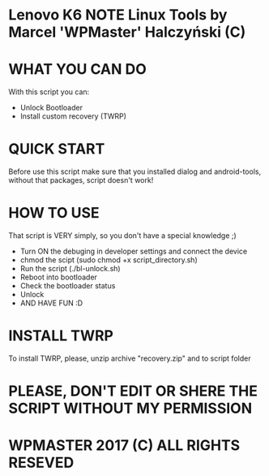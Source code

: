 # Lenovo K6 NOTE Linux Tools by Marcel 'WPMaster' Halczyński (C)

# WHAT YOU CAN DO

With this script you can:

* Unlock Bootloader
* Install custom recovery (TWRP)

# QUICK START

Before use this script make sure that you installed dialog and android-tools, without that packages, script doesn't work!

# HOW TO USE

That script is VERY simply, so you don't have a special knowledge ;)

* Turn ON the debuging in developer settings and connect the device
* chmod the scipt (sudo chmod +x script_directory.sh)
* Run the script (./bl-unlock.sh)
* Reboot into bootloader
* Check the bootloader status
* Unlock
* AND HAVE FUN :D

# INSTALL TWRP

To install TWRP, please, unzip archive "recovery.zip" and to script folder

# PLEASE, DON'T EDIT OR SHERE THE SCRIPT WITHOUT MY PERMISSION
# WPMASTER 2017 (C) ALL RIGHTS RESEVED 
